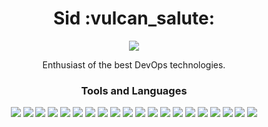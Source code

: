 <h1 align="center">Sid :vulcan_salute:</h1> 
<p align="center">
  <a href="https://www.linkedin.com/in/sidney-n" alt="LinkedIn" target="_blank">
    <img src="https://img.shields.io/badge/-Sidney%20Ramos%20Neto-000000?style=flat-square&logo=Linkedin&logoColor=white" />
  </a>
  <p align="center">
    Enthusiast of the best DevOps technologies.
  </p>
</p>

<h3 align="center">Tools and Languages</h3> 

<p align="center">
    <img src="https://img.shields.io/badge/Amazon%20AWS-%23232F3E?logo=amazon-aws&logoColor=white&style=for-the-badge"/>
    <img src="https://img.shields.io/badge/Microsoft%20Azure-%23232F3E?logo=microsoft-azure&logoColor=white&style=for-the-badge"/>
    <img src="https://img.shields.io/badge/Google%20Cloud-%23232F3E?logo=google-cloud&logoColor=white&style=for-the-badge"/>
    <img src="https://img.shields.io/badge/Elasticsearch-%23232F3E?logo=elasticsearch&logoColor=white&style=for-the-badge"/>
    <img src="https://img.shields.io/badge/CircleCI-%23232F3E?logo=circleci&logoColor=white&style=for-the-badge"/>
    <img src="https://img.shields.io/badge/Ansible-%23232F3E?logo=ansible&logoColor=white&style=for-the-badge"/>
    <img src="https://img.shields.io/badge/Vagrant-%23232F3E?logo=vagrant&logoColor=white&style=for-the-badge"/>
    <img src="https://img.shields.io/badge/Terraform-%23232F3E?logo=terraform&logoColor=white&style=for-the-badge"/>
    <img src="https://img.shields.io/badge/Puppet-%23232F3E?logo=puppet&logoColor=white&style=for-the-badge"/>
    <img src="https://img.shields.io/badge/Chef-%23232F3E?logo=chef&logoColor=white&style=for-the-badge"/>
    <img src="https://img.shields.io/badge/Jenkins-%23232F3E?logo=jenkins&logoColor=white&style=for-the-badge"/>
    <img src="https://img.shields.io/badge/Docker-%23232F3E?logo=docker&logoColor=white&style=for-the-badge"/>
    <img src="https://img.shields.io/badge/Kubernetes-%23232F3E?logo=kubernetes&logoColor=white&style=for-the-badge"/>
    <img src="https://img.shields.io/badge/Grafana-%23232F3E?logo=grafana&logoColor=white&style=for-the-badge"/>
    <img src="https://img.shields.io/badge/WSL-%23232F3E?logo=microsoft&logoColor=white&style=for-the-badge"/>
    <img src="https://img.shields.io/badge/Git-%23232F3E?logo=git&logoColor=white&style=for-the-badge"/>
    <img src="https://img.shields.io/badge/Nginx-%23232F3E?logo=nginx&logoColor=white&style=for-the-badge"/>
    <img src="https://img.shields.io/badge/Python-%23232F3E?logo=python&logoColor=white&style=for-the-badge"/>
    <img src="https://img.shields.io/badge/Go-%23232F3E?logo=go&logoColor=white&style=for-the-badge"/>
    <img src="https://img.shields.io/badge/Shell%20Script-%23232F3E?logo=gnu-bash&logoColor=white&style=for-the-badge"/>
</p>
